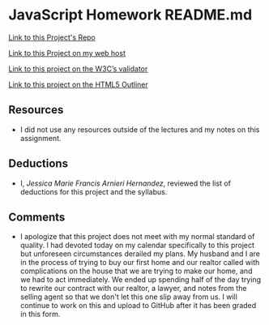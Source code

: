 # JavaScript Homework README.md

[Link to this Project's Repo](https://github.com/JMFdesign/project_transformation_hernandez_jmf)

[Link to this Project on my web host](http://www.memoriesbyjmf.com/project_transformation_hernandez_jmf)

[Link to this project on the W3C’s validator](https://validator.w3.org/nu/?doc=http%3A%2F%2Fwww.memoriesbyjmf.com%2Fproject_transformation_hernandez_jmf%2F)

[Link to this project on the HTML5 Outliner](https://gsnedders.html5.org/outliner/process.py?url=http%3A%2F%2Fwww.memoriesbyjmf.com%2Fproject_transformation_hernandez_jmf)

## Resources

  * I did not use any resources outside of the lectures and my notes on this assignment.

## Deductions

  * I, *Jessica Marie Francis Arnieri Hernandez*, reviewed the list of deductions for this project and the syllabus.

## Comments

  * I apologize that this project does not meet with my normal standard of quality.  I had devoted today on my calendar specifically to this project but unforeseen circumstances derailed my plans.  My husband and I are in the process of trying to buy our first home and our realtor called with complications on the house that we are trying to make our home, and we had to act immediately.  We ended up spending half of the day trying to rewrite our contract with our realtor, a lawyer, and notes from the selling agent so that we don't let this one slip away from us.  I will continue to work on this and upload to GitHub after it has been graded in this form.
